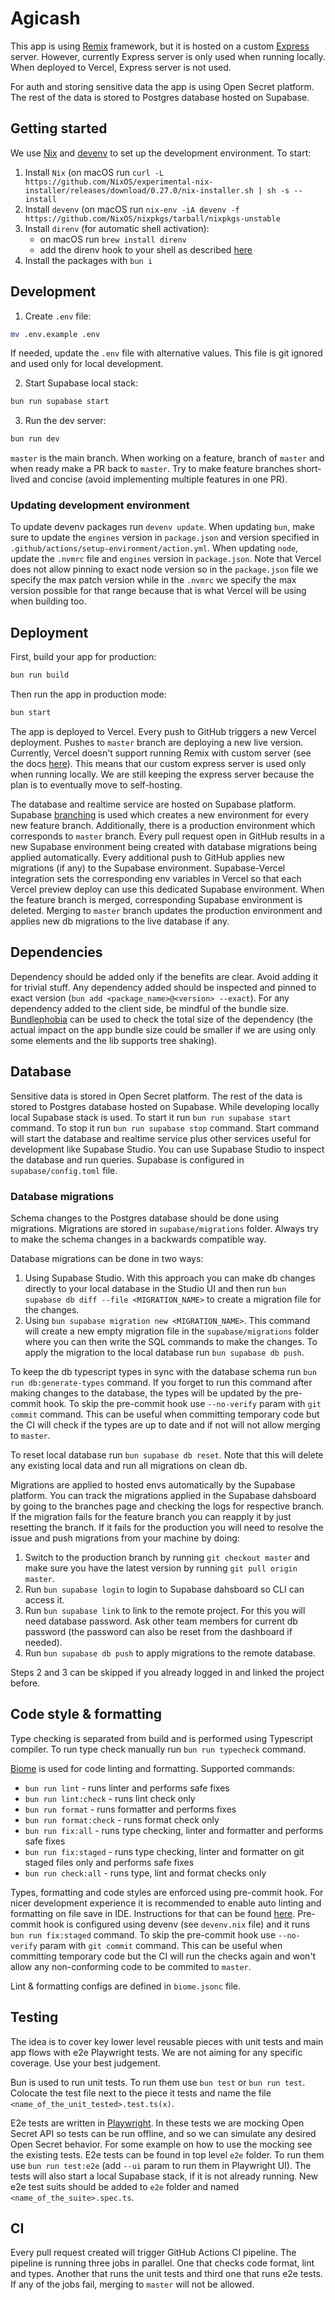 # Agicash

This app is using [Remix](https://remix.run/docs) framework, but it is hosted on a custom [Express](https://expressjs.com/) server. However, currently Express
server is only used when running locally. When deployed to Vercel, Express server is not used.

For auth and storing sensitive data the app is using Open Secret platform. The rest of the data is stored to Postgres
database hosted on Supabase. 

## Getting started

We use [Nix](https://nixos.org/) and [devenv](https://devenv.sh/) to set up the development environment. To start:
1. Install `Nix` (on macOS run `curl -L https://github.com/NixOS/experimental-nix-installer/releases/download/0.27.0/nix-installer.sh | sh -s -- install`
2. Install `devenv` (on macOS run `nix-env -iA devenv -f https://github.com/NixOS/nixpkgs/tarball/nixpkgs-unstable`
3. Install `direnv` (for automatic shell activation):
    * on macOS run `brew install direnv`
    * add the direnv hook to your shell as described [here](https://direnv.net/docs/hook.html)
4. Install the packages with `bun i`

## Development

1. Create `.env` file:

```sh
mv .env.example .env
```

If needed, update the `.env` file with alternative values. This file is git ignored and used only for local development.

2. Start Supabase local stack:

```sh
bun run supabase start
```

3. Run the dev server:

```sh
bun run dev
```

`master` is the main branch. When working on a feature, branch of `master` and when ready make a PR back to `master`.
Try to make feature branches short-lived and concise (avoid implementing multiple features in one PR).

### Updating development environment

To update devenv packages run `devenv update`. When updating `bun`, make sure to update the `engines` version in 
`package.json` and version specified in `.github/actions/setup-environment/action.yml`. When updating `node`, update the
`.nvmrc` file and `engines` version in `package.json`. Note that Vercel does not allow pinning to exact node version so
in the `package.json` file we specify the max patch version while in the `.nvmrc` we specify the max version possible 
for that range because that is what Vercel will be using when building too. 

## Deployment

First, build your app for production:

```sh
bun run build
```

Then run the app in production mode:

```sh
bun start
```

The app is deployed to Vercel. Every push to GitHub triggers a new Vercel deployment. Pushes to `master` branch
are deploying a new live version. Currently, Vercel doesn't support running Remix with custom server (see the docs 
[here](https://vercel.com/docs/frameworks/remix#using-a-custom-server-file)). This means that our custom express server
is used only when running locally. We are still keeping the express server because the plan is to eventually move to
self-hosting.

The database and realtime service are hosted on Supabase platform. Supabase [branching](https://supabase.com/docs/guides/deployment/branching) is used which creates a new
environment for every new feature branch. Additionally, there is a production environment which corresponds to `master`
branch. Every pull request open in GitHub results in a new Supabase environment being created with database migrations
being applied automatically. Every additional push to GitHub applies new migrations (if any) to the Supabase 
environment. Supabase-Vercel integration sets the corresponding env variables in Vercel so that each Vercel preview 
deploy can use this dedicated Supabase environment. When the feature branch is merged, corresponding Supabase
environment is deleted. Merging to `master` branch updates the production environment and applies new db migrations to
the live database if any.

## Dependencies

Dependency should be added only if the benefits are clear. Avoid adding it for trivial stuff. Any dependency added 
should be inspected and pinned to exact version (`bun add <package_name>@<version> --exact`). For any dependency added
to the client side, be mindful of the bundle size. [Bundlephobia](https://bundlephobia.com/) can be used to check the
total size of the dependency (the actual impact on the app bundle size could be smaller if we are using only some 
elements and the lib supports tree shaking).

## Database

Sensitive data is stored in Open Secret platform. The rest of the data is stored to Postgres database hosted on Supabase.
While developing locally local Supabase stack is used. To start it run `bun run supabase start` command. To stop it run
`bun run supabase stop` command. Start command will start the database and realtime service plus other services useful
for development like Supabase Studio. You can use Supabase Studio to inspect the database and run queries. Supabase is
configured in `supabase/config.toml` file.

### Database migrations

Schema changes to the Postgres database should be done using migrations. Migrations are stored in `supabase/migrations`
folder. Always try to make the schema changes in a backwards compatible way.

Database migrations can be done in two ways:
1. Using Supabase Studio. With this approach you can make db changes directly to your local database in the Studio UI
   and then run `bun supabase db diff --file <MIGRATION_NAME>` to create a migration file for the changes.
2. Using `bun supabase migration new <MIGRATION_NAME>`. This command will create a new empty migration file in the 
   `supabase/migrations` folder where you can then write the SQL commands to make the changes. To apply the migration to
   the local database run `bun supabase db push`.

To keep the db typescript types in sync with the database schema run `bun run db:generate-types` command. If you forget
to run this command after making changes to the database, the types will be updated by the pre-commit hook. To skip the
pre-commit hook use `--no-verify` param with `git commit` command. This can be useful when committing temporary code but
the CI will check if the types are up to date and if not will not allow merging to `master`.

To reset local database run `bun supabase db reset`. Note that this will delete any existing local data and run all
migrations on clean db.

Migrations are applied to hosted envs automatically by the Supabase platform. You can track the migrations applied in the 
Supabase dahsboard by going to the branches page and checking the logs for respective branch. If the migration fails for the
feature branch you can reapply it by just resetting the branch. If it fails for the production you will need to resolve the issue and push migrations from your machine by doing:
1. Switch to the production branch by running `git checkout master` and make sure you have the latest version by running `git pull origin master`.
2. Run `bun supabase login` to login to Supabase dahsboard so CLI can access it.
3. Run `bun supabase link` to link to the remote project. For this you will need database password. Ask other team members for current db password (the password can also be reset from the dashboard if needed).
4. Run `bun supabase db push` to apply migrations to the remote database.

Steps 2 and 3 can be skipped if you already logged in and linked the project before.


## Code style & formatting

Type checking is separated from build and is performed using Typescript compiler. To run type check manually run 
`bun run typecheck` command.

[Biome](https://biomejs.dev/) is used for code linting and formatting. Supported commands:
- `bun run lint` - runs linter and performs safe fixes
- `bun run lint:check` - runs lint check only
- `bun run format` - runs formatter and performs fixes
- `bun run format:check` - runs format check only
- `bun run fix:all` - runs type checking, linter and formatter and performs safe fixes
- `bun run fix:staged` - runs type checking, linter and formatter on git staged files only and performs safe fixes
- `bun run check:all` - runs type, lint and format checks only

Types, formatting and code styles are enforced using pre-commit hook. For nicer development experience it is recommended 
to enable auto linting and formatting on file save in IDE. Instructions for that can be found [here](https://biomejs.dev/guides/editors/first-party-extensions/).
Pre-commit hook is configured using devenv (see `devenv.nix` file) and it runs `bun run fix:staged` command. To skip the
pre-commit hook use `--no-verify` param with `git commit` command. This can be useful when committing temporary code but
the CI will run the checks again and won't allow any non-conforming code to be commited to `master`.

Lint & formatting configs are defined in `biome.jsonc` file.

## Testing

The idea is to cover key lower level reusable pieces with unit tests and main app flows with e2e Playwright tests. We 
are not aiming for any specific coverage. Use your best judgement. 

Bun is used to run unit tests. To run them use `bun test` or `bun run test`. Colocate the test file next to the piece it 
tests and name the file `<name_of_the_unit_tested>.test.ts(x)`.

E2e tests are written in [Playwright](https://playwright.dev/). In these tests we are mocking Open Secret API so tests
can be run offline, and so we can simulate any desired Open Secret behavior. For some example on how to use the mocking
see the existing tests. E2e tests can be found in top level `e2e` folder. To run them use `bun run test:e2e` (add `--ui`
param to run them in Playwright UI). The tests will also start a local Supabase stack, if it is not already running.
New e2e test suits should be added to `e2e` folder and named `<name_of_the_suite>.spec.ts`.

## CI

Every pull request created will trigger GitHub Actions CI pipeline. The pipeline is running three jobs in parallel. One
that checks code format, lint and types. Another that runs the unit tests and third one that runs e2e tests. If any of
the jobs fail, merging to `master` will not be allowed.